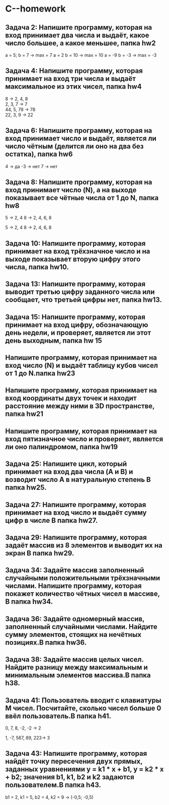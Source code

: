 # C--homework
## Задача 2: Напишите программу, которая на вход принимает два числа и выдаёт, какое число большее, а какое меньшее, папка hw2

a = 5; b = 7 -> max = 7
a = 2 b = 10 -> max = 10
a = -9 b = -3 -> max = -3

## Задача 4: Напишите программу, которая принимает на вход три числа и выдаёт максимальное из этих чисел, папка hw4

8 -> 2, 4, 8   
2, 3, 7 -> 7   
44, 5, 78 -> 78   
22, 3, 9 -> 22 

## Задача 6: Напишите программу, которая на вход принимает число и выдаёт, является ли число чётным (делится ли оно на два без остатка),  папка hw6

4 -> да
-3 -> нет
7 -> нет

## Задача 8: Напишите программу, которая на вход принимает число (N), а на выходе показывает все чётные числа от 1 до N, папка hw8

5 -> 2, 4
8 -> 2, 4, 6, 8

5 -> 2, 4
8 -> 2, 4, 6, 8

## Задача 10: Напишите программу, которая принимает на вход трёхзначное число и на выходе показывает вторую цифру этого числа, папка hw10.

## Задача 13: Напишите программу, которая выводит третью цифру заданного числа или сообщает, что третьей цифры нет, папка hw13.

## Задача 15: Напишите программу, которая принимает на вход цифру, обозначающую день недели, и проверяет, является ли этот день выходным, папка hw 15

## Напишите программу, которая принимает на вход число (N) и выдаёт таблицу кубов чисел от 1 до N.папка hw23

## Напишите программу, которая принимает на вход координаты двух точек и находит расстояние между ними в 3D пространстве, папка hw21

## Напишите программу, которая принимает на вход пятизначное число и проверяет, является ли оно палиндромом, папка hw19

## Задача 25: Напишите цикл, который принимает на вход два числа (A и B) и возводит число A в натуральную степень B папка hw25.

## Задача 27: Напишите программу, которая принимает на вход число и выдаёт сумму цифр в числе B папка hw27.

## Задача 29: Напишите программу, которая задаёт массив из 8 элементов и выводит их на экран B папка hw29.

## Задача 34: Задайте массив заполненный случайными положительными трёхзначными числами. Напишите программу, которая покажет количество чётных чисел в массиве, B папка hw34.

## Задача 36: Задайте одномерный массив, заполненный случайными числами. Найдите сумму элементов, стоящих на нечётных позициях.B папка hw36.

## Задача 38: Задайте массив целых чисел. Найдите разницу между максимальным и минимальным элементов массива.B папка h38.

## Задача 41: Пользователь вводит с клавиатуры M чисел. Посчитайте, сколько чисел больше 0 ввёл пользователь.B папка h41.

0, 7, 8, -2, -2 -> 2

1, -7, 567, 89, 223-> 3

## Задача 43: Напишите программу, которая найдёт точку пересечения двух прямых, заданных уравнениями y = k1 * x + b1, y = k2 * x + b2; значения b1, k1, b2 и k2 задаются пользователем.B папка h43.

b1 = 2, k1 = 5, b2 = 4, k2 = 9 -> (-0,5; -0,5)

